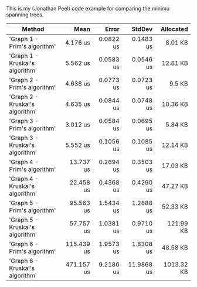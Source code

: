 This is my (Jonathan Peel) code example for comparing the minimu spanning trees.

|                          Method |       Mean |     Error |     StdDev |  Allocated |
|-------------------------------- |-----------:|----------:|-----------:|-----------:|
|    'Graph 1 - Prim's algorithm' |   4.176 us | 0.0822 us |  0.1483 us |    8.01 KB |
| 'Graph 1 - Kruskal's algorithm' |   5.562 us | 0.0583 us |  0.0546 us |   12.81 KB |
|    'Graph 2 - Prim's algorithm' |   4.638 us | 0.0773 us |  0.0723 us |     9.5 KB |
| 'Graph 2 - Kruskal's algorithm' |   4.635 us | 0.0844 us |  0.0748 us |   10.36 KB |
|    'Graph 3 - Prim's algorithm' |   3.012 us | 0.0584 us |  0.0695 us |    5.84 KB |
| 'Graph 3 - Kruskal's algorithm' |   5.552 us | 0.1056 us |  0.1085 us |   12.14 KB |
|    'Graph 4 - Prim's algorithm' |  13.737 us | 0.2694 us |  0.3503 us |   17.03 KB |
| 'Graph 4 - Kruskal's algorithm' |  22.458 us | 0.4368 us |  0.4290 us |   47.27 KB |
|    'Graph 5 - Prim's algorithm' |  95.563 us | 1.5434 us |  1.2888 us |   52.33 KB |
| 'Graph 5 - Kruskal's algorithm' |  57.757 us | 1.0381 us |  0.9710 us |  121.99 KB |
|    'Graph 6 - Prim's algorithm' | 115.439 us | 1.9573 us |  1.8308 us |   48.58 KB |
| 'Graph 6 - Kruskal's algorithm' | 471.157 us | 9.2186 us | 11.9868 us | 1013.32 KB |
